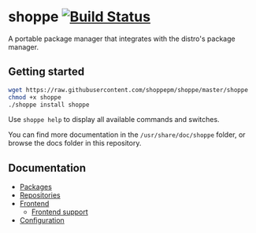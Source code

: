 # shoppe [![Build Status](https://travis-ci.org/shoppepm/shoppe.svg?branch=master)](https://travis-ci.org/shoppepm/shoppe)

A portable package manager that integrates with the distro's package manager.

## Getting started

```bash
wget https://raw.githubusercontent.com/shoppepm/shoppe/master/shoppe
chmod +x shoppe
./shoppe install shoppe
```

Use ``shoppe help`` to display all available commands and switches.

You can find more documentation in the ``/usr/share/doc/shoppe`` folder, or browse the docs folder in this repository.

## Documentation

- [Packages](packages.md)
- [Repositories](repositories.md)
- [Frontend](frontend.md)
  - [Frontend support](frontend-support.md)
- [Configuration](configuration.md)
